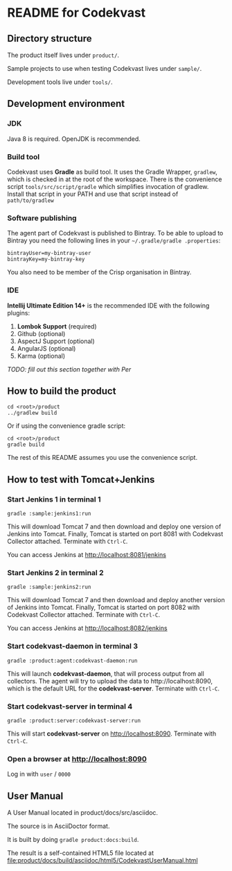 # README for Codekvast

## Directory structure

The product itself lives under `product/`.

Sample projects to use when testing Codekvast lives under `sample/`.

Development tools live under `tools/`.

## Development environment

### JDK

Java 8 is required. OpenJDK is recommended.

### Build tool

Codekvast uses **Gradle** as build tool. It uses the Gradle Wrapper, `gradlew`, which is checked in at the root of the workspace.
There is the convenience script `tools/src/script/gradle` which simplifies invocation of gradlew. Install that script in your PATH
and use that script instead of `path/to/gradlew`

### Software publishing
The agent part of Codekvast is published to Bintray. To be able to upload to Bintray you need the following lines in your `~/.gradle/gradle
.properties`:

    bintrayUser=my-bintray-user
    bintrayKey=my-bintray-key

You also need to be member of the Crisp organisation in Bintray.

### IDE

**Intellij Ultimate Edition 14+** is the recommended IDE with the following plugins:

1. **Lombok Support** (required)
1. Github (optional)
1. AspectJ Support (optional)
1. AngularJS (optional)
1. Karma (optional)

_TODO: fill out this section together with Per_

## How to build the product
    cd <root>/product
    ../gradlew build

Or if using the convenience gradle script:

    cd <root>/product
    gradle build

The rest of this README assumes you use the convenience script.

## How to test with Tomcat+Jenkins

### Start Jenkins 1 in terminal 1

    gradle :sample:jenkins1:run

This will download Tomcat 7 and then download and deploy one version of Jenkins into Tomcat. Finally, Tomcat is started on port 8081 with 
Codekvast Collector attached.
Terminate with `Ctrl-C`.

You can access Jenkins at [http://localhost:8081/jenkins](http://localhost:8081/jenkins)

### Start Jenkins 2 in terminal 2

    gradle :sample:jenkins2:run

This will download Tomcat 7 and then download and deploy another version of Jenkins into Tomcat. Finally, Tomcat is started on port 8082 
with 
Codekvast Collector attached.
Terminate with `Ctrl-C`.

You can access Jenkins at [http://localhost:8082/jenkins](http://localhost:8082/jenkins)

### Start codekvast-daemon in terminal 3

    gradle :product:agent:codekvast-daemon:run

This will launch **codekvast-daemon**, that will process output from all collectors. The agent will try to upload the
data to http://localhost:8090, which is the default URL for the **codekvast-server**.
Terminate with `Ctrl-C`.

### Start codekvast-server in terminal 4

    gradle :product:server:codekvast-server:run

This will start **codekvast-server** on [http://localhost:8090](http://localhost:8090).
Terminate with `Ctrl-C`.

### Open a browser at [http://localhost:8090](http://localhost:8090)

Log in with `user` / `0000`

## User Manual

A User Manual located in product/docs/src/asciidoc.

The source is in AsciiDoctor format.

It is built by doing `gradle product:docs:build`.

The result is a self-contained HTML5 file located at [file:product/docs/build/asciidoc/html5/CodekvastUserManual.html]()
